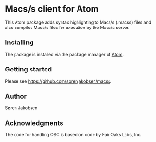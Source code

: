 # Macs/s client for Atom

This Atom package adds syntax highlighting to Macs/s (.macss) files and also compiles Macs/s files for execution by the Macs/s server.

## Installing

The package is installed via the package manager of [Atom](https://atom.io/).

## Getting started

Please see https://github.com/sorenjakobsen/macss.

## Author

Søren Jakobsen

## Acknowledgments

The code for handling OSC is based on code by Fair Oaks Labs, Inc.
